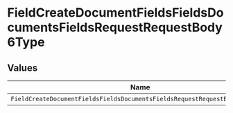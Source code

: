 # FieldCreateDocumentFieldsFieldsDocumentsFieldsRequestRequestBody6Type


## Values

| Name                                                                        | Value                                                                       |
| --------------------------------------------------------------------------- | --------------------------------------------------------------------------- |
| `FieldCreateDocumentFieldsFieldsDocumentsFieldsRequestRequestBody6TypeDate` | DATE                                                                        |